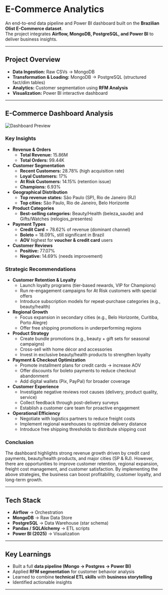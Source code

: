 # E-Commerce Analytics
An end-to-end data pipeline and Power BI dashboard built on the **Brazilian Olist E-Commerce dataset**.  
The project integrates **Airflow, MongoDB, PostgreSQL, and Power BI** to deliver business insights.

---

## Project Overview
- **Data Ingestion:** Raw CSVs -> MongoDB  
- **Transformation & Loading:** MongoDB -> PostgreSQL (structured fact/dim tables)  
- **Analytics:** Customer segmentation using **RFM Analysis**  
- **Visualization:** Power BI interactive dashboard

---

## E-Commerce Dashboard Analysis
![Dashboard Preview](./dashboard/dashboard_final.png)

### Key Insights
- **Revenue & Orders**
  - **Total Revenue:** 15.86M
  - **Total Orders:** 99.44K
- **Customer Segmentation**
  - **Recent Customers:** 28.78% (high acquisition rate)
  - **Loyal Customers:** 17%
  - **At Risk Customers:** 14.15% (retention issue)
  - **Champions:** 6.93%
- **Geographical Distribution**
  - **Top revenue states:** São Paulo (SP), Rio de Janeiro (RJ)
  - **Top cities:** São Paulo, Rio de Janeiro, Belo Horizonte
- **Product Categories**
  - **Best-selling categories:** Beauty/Health (beleza_saude) and Gifts/Watches (relogios_presentes)
- **Payment Types**
  - **Credit Card** = 78.62% of revenue (dominant channel)
  - **Boleto** = 18.09%, still significant in Brazil
  - **AOV** highest for **voucher & credit card** users
- **Customer Reviews**
  - **Positive:** 77.07%
  - **Negative:** 14.69% (needs improvement)

### Strategic Recommendations
- **Customer Retention & Loyalty**
  - Launch loyalty programs (tier-based rewards, VIP for Champions)
  - Run re-engagement campaigns for At Risk customers with special offers
  - Introduce subscription models for repeat-purchase categories (e.g., beauty/health)
- **Regional Growth**
  - Focus expansion in secondary cities (e.g., Belo Horizonte, Curitiba, Porto Alegre)
  - Offer free shipping promotions in underperforming regions
- **Product Strategy**
  - Create bundle promotions (e.g., beauty + gift sets for seasonal campaigns)
  - Cross-sell with home décor and accessories
  - Invest in exclusive beauty/health products to strengthen loyalty
- **Payment & Checkout Optimization**
  - Promote installment plans for credit cards → increase AOV
  - Offer discounts for boleto payments to reduce checkout abandonment
  - Add digital wallets (Pix, PayPal) for broader coverage
- **Customer Experience**
  - Investigate negative reviews root causes (delivery, product quality, service)
  - Collect feedback through post-delivery surveys
  - Establish a customer care team for proactive engagement
- **Operational Efficiency**
  - Negotiate with logistics partners to reduce freight costs
  - Implement regional warehouses to optimize delivery distance
  - Introduce free shipping thresholds to distribute shipping cost

### Conclusion
The dashboard highlights strong revenue growth driven by credit card payments, beauty/health products, and major cities (SP & RJ).
However, there are opportunities to improve customer retention, regional expansion, freight cost management, and customer satisfaction.
By implementing the above strategies, the business can boost profitability, customer loyalty, and long-term growth.

---

## Tech Stack
- **Airflow** → Orchestration  
- **MongoDB** → Raw Data Store  
- **PostgreSQL** → Data Warehouse (star schema)  
- **Pandas / SQLAlchemy** → ETL scripts  
- **Power BI (2025)** → Visualization

---

## Key Learnings
- Built a full **data pipeline (Mongo → Postgres → Power BI)**  
- Applied **RFM segmentation** for customer behavior analysis  
- Learned to combine **technical ETL skills** with **business storytelling**  
- Identified actionable insights

---

